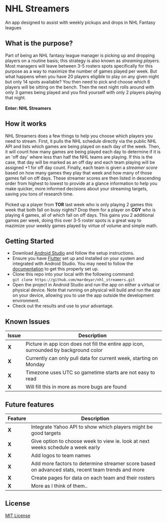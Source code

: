 # NHL Streamers
An app designed to assist with weekly pickups and drops in NHL Fantasy leagues
## What is the purpose?
Part of being an NHL fantasy league manager is picking up and dropping players on a routine basis; this strategy is also known as *streaming players*. Most managers will leave between 3-5 rosters spots specifically for this purpose as a way to maximize the number of games played per week. But what happens when you have 20 players eligible to play on any given night but only 14 spots available? You then need to pick and choose which 6 players will be sitting on the bench. Then the next night rolls around with only 3 games being played and you find yourself with only 2 players playing that night.<br><br>
**Enter: NHL Streamers**
## How it works
NHL Streamers does a few things to help you choose which players you need to stream. First, it pulls the NHL schedule directly via the public NHL API and lists which games are being played on each day of the week. Then, it will count how many games are being played each day to determine if it is an 'off day' where less than half the NHL teams are playing. If this is the case, that day will be marked as an off day and each team playing will be assigned +1 for off day count. Finally, each team is given a *streamer score* based on how many games they play that week and how many of those games fall on off days. These streamer scores are then listed in descending order from highest to lowest to provide at a glance information to help you make quicker, more informed decisions about your streaming targets, saving you tons of research time.<br><br> 
Picked up a player from **TOR** last week who is only playing 2 games this week that both fall on busy nights? Drop them for a player on **CGY** who is playing 4 games, all of which fall on off days. This gains you 2 additional games per week, doing this over 3-5 roster spots is a great way to mazimize your weekly games played by virtue of volume and simple math.
## Getting Started
* Download [Android Studio](https://developer.android.com/studio) and follow the setup instructions.
* Ensure you have [Flutter](https://docs.flutter.dev/get-started/install) set up and installed on your system and integrated with Android Studio. You may need to follow the [documentation](https://docs.flutter.dev/) to get this properly set up.
* Clone this repo into your local with the following command:<br>```git clone https://github.com/mardeyar/nhl_streamers.git```
* Open the project in Android Studio and run the app on either a virtual or physical device. Note that running on physical will build and run the app on your device, allowing you to use the app outside the development environment.
* Check out the results and use to your advantage.
## Known Issues
| Issue | Description |
| ----- | ----------- |
| **X** | Picture in app icon does not fill the entire app icon, surrounded by background color |
| **X** | Currently can only pull data for current week, starting on Monday |
| **X** | Timezone uses UTC so gametime starts are not easy to read |
| **X** | Will fill this in more as more bugs are found |
## Future features
| Feature | Description |
| ------- | ----------- |
|  **X**  | Integrate Yahoo API to show which players might be good targets |
|  **X**  | Give option to choose week to view ie. look at next weeks schedule a week early |
|  **X**  | Add logos to team names |
|  **X**  | Add more factors to determine streamer score based on advanced stats, recent team trends and more |
|  **X**  | Create pages for data on each team and their rosters |
|  **X**  | More as I think of them.. |
## License
[MIT License](https://github.com/mardeyar/nhl_streamers/blob/master/LICENSE.md)
